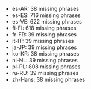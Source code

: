 - es-AR: 38 missing phrases
- es-ES: 716 missing phrases
- es-VE: 622 missing phrases
- fi-FI: 618 missing phrases
- fr-FR: 39 missing phrases
- it-IT: 39 missing phrases
- ja-JP: 39 missing phrases
- ko-KR: 38 missing phrases
- nl-NL: 39 missing phrases
- pl-PL: 808 missing phrases
- ru-RU: 39 missing phrases
- zh-Hans: 38 missing phrases
